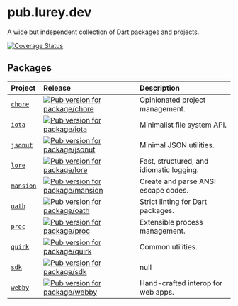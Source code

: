 # pub.lurey.dev

A wide but independent collection of Dart packages and projects.

[![Coverage Status](https://coveralls.io/repos/github/matanlurey/pub.lurey.dev/badge.svg?branch=main)](https://coveralls.io/github/matanlurey/pub.lurey.dev?branch=main)

## Packages

<!-- #region(PACKAGE_TABLE) -->

| Project | Release | Description |
|:--------|:--------|:------------|
| [`chore`](./packages/chore) | [![Pub version for package/chore](https://img.shields.io/pub/v/chore?label=%20)](https://pub.dev/packages/chore) | Opinionated project management. |
| [`iota`](./packages/iota) | [![Pub version for package/iota](https://img.shields.io/pub/v/iota?label=%20)](https://pub.dev/packages/iota) | Minimalist file system API. |
| [`jsonut`](./packages/jsonut) | [![Pub version for package/jsonut](https://img.shields.io/pub/v/jsonut?label=%20)](https://pub.dev/packages/jsonut) | Minimal JSON utilities. |
| [`lore`](./packages/lore) | [![Pub version for package/lore](https://img.shields.io/pub/v/lore?label=%20)](https://pub.dev/packages/lore) | Fast, structured, and idiomatic logging. |
| [`mansion`](./packages/mansion) | [![Pub version for package/mansion](https://img.shields.io/pub/v/mansion?label=%20)](https://pub.dev/packages/mansion) | Create and parse ANSI escape codes. |
| [`oath`](./packages/oath) | [![Pub version for package/oath](https://img.shields.io/pub/v/oath?label=%20)](https://pub.dev/packages/oath) | Strict linting for Dart packages. |
| [`proc`](./packages/proc) | [![Pub version for package/proc](https://img.shields.io/pub/v/proc?label=%20)](https://pub.dev/packages/proc) | Extensible process management. |
| [`quirk`](./packages/quirk) | [![Pub version for package/quirk](https://img.shields.io/pub/v/quirk?label=%20)](https://pub.dev/packages/quirk) | Common utilities. |
| [`sdk`](./packages/sdk) | [![Pub version for package/sdk](https://img.shields.io/pub/v/sdk?label=%20)](https://pub.dev/packages/sdk) | null |
| [`webby`](./packages/webby) | [![Pub version for package/webby](https://img.shields.io/pub/v/webby?label=%20)](https://pub.dev/packages/webby) | Hand-crafted interop for web apps. |

<!-- #endregion -->
